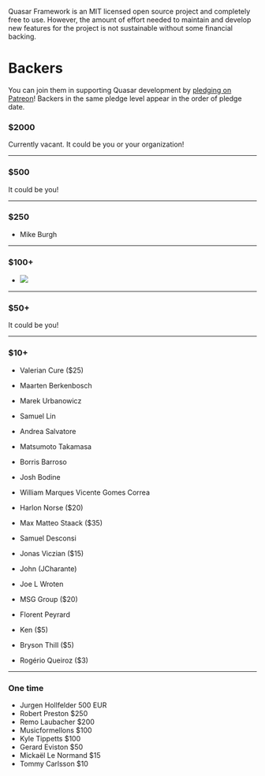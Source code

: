 Quasar Framework is an MIT licensed open source project and completely free to use. However, the amount of effort needed to maintain and develop new features for the project is not sustainable without some financial backing.

# Backers

You can join them in supporting Quasar development by [pledging on Patreon](https://www.patreon.com/quasarframework)! Backers in the same pledge level appear in the order of pledge date.

### $2000

Currently vacant. It could be you or your organization!

---

### $500

It could be you!

---

### $250

- Mike Burgh

---

### $100+

- <a href="http://picktype.com" target="_blank"><img src="https://picktype.com/wp-content/uploads/2017/04/pt-trans-full-256.png"></a>

---

### $50+

It could be you!

---

### $10+

- Valerian Cure ($25)
- Maarten Berkenbosch
- Marek Urbanowicz
- Samuel Lin
- Andrea Salvatore
- Matsumoto Takamasa
- Borris Barroso
- Josh Bodine
- William Marques Vicente Gomes Correa
- Harlon Norse ($20)
- Max Matteo Staack ($35)
- Samuel Desconsi
- Jonas Viczian ($15)
- John (JCharante)
- Joe L Wroten
- MSG Group ($20)
- Florent Peyrard

- Ken ($5)
- Bryson Thill ($5)
- Rogério Queiroz ($3)

---

### One time

- Jurgen Hollfelder 500 EUR
- Robert Preston $250
- Remo Laubacher $200
- Musicformellons $100
- Kyle Tippetts $100
- Gerard Eviston $50
- Mickaël Le Normand $15
- Tommy Carlsson $10

